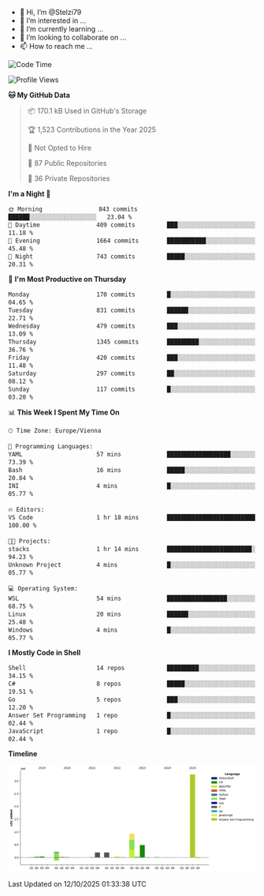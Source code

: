 - 👋 Hi, I’m @Stelzi79
- 👀 I’m interested in ...
- 🌱 I’m currently learning ...
- 💞️ I’m looking to collaborate on ...
- 📫 How to reach me ...

<!--START_SECTION:waka-->
![Code Time](http://img.shields.io/badge/Code%20Time-1%2C146%20hrs%2023%20mins-blue)

![Profile Views](http://img.shields.io/badge/Profile%20Views-0-blue)

**🐱 My GitHub Data** 

> 📦 170.1 kB Used in GitHub's Storage 
 > 
> 🏆 1,523 Contributions in the Year 2025
 > 
> 🚫 Not Opted to Hire
 > 
> 📜 87 Public Repositories 
 > 
> 🔑 36 Private Repositories 
 > 
**I'm a Night 🦉** 

```text
🌞 Morning                843 commits         ██████░░░░░░░░░░░░░░░░░░░   23.04 % 
🌆 Daytime                409 commits         ███░░░░░░░░░░░░░░░░░░░░░░   11.18 % 
🌃 Evening                1664 commits        ███████████░░░░░░░░░░░░░░   45.48 % 
🌙 Night                  743 commits         █████░░░░░░░░░░░░░░░░░░░░   20.31 % 
```
📅 **I'm Most Productive on Thursday** 

```text
Monday                   170 commits         █░░░░░░░░░░░░░░░░░░░░░░░░   04.65 % 
Tuesday                  831 commits         ██████░░░░░░░░░░░░░░░░░░░   22.71 % 
Wednesday                479 commits         ███░░░░░░░░░░░░░░░░░░░░░░   13.09 % 
Thursday                 1345 commits        █████████░░░░░░░░░░░░░░░░   36.76 % 
Friday                   420 commits         ███░░░░░░░░░░░░░░░░░░░░░░   11.48 % 
Saturday                 297 commits         ██░░░░░░░░░░░░░░░░░░░░░░░   08.12 % 
Sunday                   117 commits         █░░░░░░░░░░░░░░░░░░░░░░░░   03.20 % 
```


📊 **This Week I Spent My Time On** 

```text
🕑︎ Time Zone: Europe/Vienna

💬 Programming Languages: 
YAML                     57 mins             ██████████████████░░░░░░░   73.39 % 
Bash                     16 mins             █████░░░░░░░░░░░░░░░░░░░░   20.84 % 
INI                      4 mins              █░░░░░░░░░░░░░░░░░░░░░░░░   05.77 % 

🔥 Editors: 
VS Code                  1 hr 18 mins        █████████████████████████   100.00 % 

🐱‍💻 Projects: 
stacks                   1 hr 14 mins        ████████████████████████░   94.23 % 
Unknown Project          4 mins              █░░░░░░░░░░░░░░░░░░░░░░░░   05.77 % 

💻 Operating System: 
WSL                      54 mins             █████████████████░░░░░░░░   68.75 % 
Linux                    20 mins             ██████░░░░░░░░░░░░░░░░░░░   25.48 % 
Windows                  4 mins              █░░░░░░░░░░░░░░░░░░░░░░░░   05.77 % 
```

**I Mostly Code in Shell** 

```text
Shell                    14 repos            █████████░░░░░░░░░░░░░░░░   34.15 % 
C#                       8 repos             █████░░░░░░░░░░░░░░░░░░░░   19.51 % 
Go                       5 repos             ███░░░░░░░░░░░░░░░░░░░░░░   12.20 % 
Answer Set Programming   1 repo              █░░░░░░░░░░░░░░░░░░░░░░░░   02.44 % 
JavaScript               1 repo              █░░░░░░░░░░░░░░░░░░░░░░░░   02.44 % 
```



**Timeline**

![Lines of Code chart](https://raw.githubusercontent.com/Stelzi79/Stelzi79/main/assets/bar_graph.png)


 Last Updated on 12/10/2025 01:33:38 UTC
<!--END_SECTION:waka-->

<!---
Stelzi79/Stelzi79 is a ✨ special ✨ repository because its `README.md` (this file) appears on your GitHub profile.
You can click the Preview link to take a look at your changes.
--->
